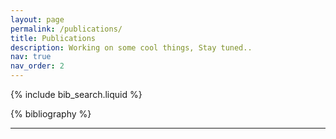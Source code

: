 ```yaml
---
layout: page
permalink: /publications/
title: Publications
description: Working on some cool things, Stay tuned..
nav: true
nav_order: 2
---
```


{% include bib_search.liquid %}

<!-- _pages/publications.md -->
<div class="publications">

{% bibliography %}

</div>

---